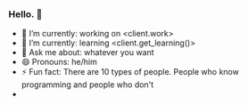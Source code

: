 ### Hello. 👋

- 🔭 I’m currently: working on <client.work>
- 🌱 I’m currently: learning <client.get_learning()>
- 💬 Ask me about: whatever you want
- 😄 Pronouns: he/him
- ⚡ Fun fact: There are 10 types of people. People who know programming and people who don't
- 
